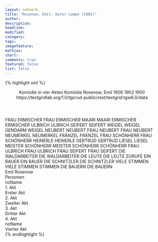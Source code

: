```yaml
---
layout: network
title: "Rosenow, Emil: Kater Lampe (1902)"
author:
description:
headline:
modified:
category:
tags:
imagefeature:
mathjax:
chart:
comments: true
featured: false
list: false
---
```

{% highlight xml %}
<?xml-model href="https://raw.githubusercontent.com/DLiNa/project/master/rules/lina.rnc"?><?xml-model href="https://raw.githubusercontent.com/DLiNa/project/master/rules/lina.sch"?>
<play xmlns="http://lina.digital">
  <header>
    <title>Kater Lampe</title>
    <subtitle>Komödie in vier Akten</subtitle>
    <genretitle>Komödie</genretitle>
    <author>Rosenow, Emil</author>
    <date type="print" when="1906">1906</date>
    <date type="premiere" when="1902">1902</date>
    <date type="written" when="1900">1900</date>
    <source>https://textgridlab.org/1.0/tgcrud-public/rest/textgrid:tgw6.0/data</source>
  </header>
  <personae>
    <character>
      <name>FRAU ERMISCHER</name>
      <alias xml:id="frau_ermischer">
        <name>FRAU ERMISCHER</name>
      </alias>
    </character>
    <character>
      <name>MAARI</name>
      <alias xml:id="maari">
        <name>MAARI</name>
      </alias>
    </character>
    <character>
      <name>ERMISCHER</name>
      <alias xml:id="ermischer">
        <name>ERMISCHER</name>
      </alias>
    </character>
    <character>
      <name>ULBRICH</name>
      <alias xml:id="ulbrich">
        <name>ULBRICH</name>
      </alias>
    </character>
    <character>
      <name>SEIFERT</name>
      <alias xml:id="seifert">
        <name>SEIFERT</name>
      </alias>
    </character>
    <character>
      <name>WEIGEL</name>
      <alias xml:id="weigel">
        <name>WEIGEL</name>
      </alias>
      <alias xml:id="gendarm_weigel">
        <name>GENDARM WEIGEL</name>
      </alias>
    </character>
    <character>
      <name>NEUBERT</name>
      <alias xml:id="neubert">
        <name>NEUBERT</name>
      </alias>
    </character>
    <character>
      <name>FRAU NEUBERT</name>
      <alias xml:id="frau_neubert">
        <name>FRAU NEUBERT</name>
      </alias>
    </character>
    <character>
      <name>NEUMERKEL</name>
      <alias xml:id="neumerkel">
        <name>NEUMERKEL</name>
      </alias>
    </character>
    <character>
      <name>FRÄNZEL</name>
      <alias xml:id="fränzel">
        <name>FRÄNZEL</name>
      </alias>
    </character>
    <character>
      <name>FRAU SCHÖNHERR</name>
      <alias xml:id="frau_schönherr">
        <name>FRAU SCHÖNHERR</name>
      </alias>
    </character>
    <character>
      <name>HEINERLE</name>
      <alias xml:id="heinerle">
        <name>HEINERLE</name>
      </alias>
    </character>
    <character>
      <name>GERTRUD</name>
      <alias xml:id="gertrud">
        <name>GERTRUD</name>
      </alias>
    </character>
    <character>
      <name>LIESEL</name>
      <alias xml:id="liesel">
        <name>LIESEL</name>
      </alias>
    </character>
    <character>
      <name>MEISTER SCHÖNHERR</name>
      <alias xml:id="meister_schönherr">
        <name>MEISTER SCHÖNHERR</name>
      </alias>
      <alias xml:id="schönherr">
        <name>SCHÖNHERR</name>
      </alias>
    </character>
    <character>
      <name>FRAU ULBRICH</name>
      <alias xml:id="frau_ulbrich">
        <name>FRAU ULBRICH</name>
      </alias>
    </character>
    <character>
      <name>FRAU SEIFERT</name>
      <alias xml:id="frau_seifert">
        <name>FRAU SEIFERT</name>
      </alias>
    </character>
    <character>
      <name>DIE WALDARBEITER</name>
      <alias xml:id="die_waldarbeiter">
        <name>DIE WALDARBEITER</name>
      </alias>
    </character>
    <character>
      <name>DIE LEUTE</name>
      <alias xml:id="die_leute">
        <name>DIE LEUTE</name>
      </alias>
      <alias xml:id="zurufe">
        <name>ZURUFE</name>
      </alias>
    </character>
    <character>
      <name>EIN BAUER</name>
      <alias xml:id="ein_bauer">
        <name>EIN BAUER</name>
      </alias>
    </character>
    <character>
      <name>DIE SCHNITZLER</name>
      <alias xml:id="die_schnitzler">
        <name>DIE SCHNITZLER</name>
      </alias>
    </character>
    <character>
      <name>VIELE STIMMEN</name>
      <alias xml:id="viele_stimmen">
        <name>VIELE STIMMEN</name>
      </alias>
      <alias xml:id="stimmen">
        <name>STIMMEN</name>
      </alias>
    </character>
    <character>
      <name>DIE BAUERN</name>
      <alias xml:id="die_bauern">
        <name>DIE BAUERN</name>
      </alias>
    </character>
  </personae>
  <text>
    <div>
      <head>Emil Rosenow</head>
    </div>
    <div>
      <head>Personen</head>
      <div>
        <head>noName</head>
      </div>
    </div>
    <div>
      <head>1. Akt</head>
      <div>
        <head>Erster Akt</head>
        <sp who="#frau_ermischer">
          <amount n="71" unit="speech_acts"/>
          <amount n="1241" unit="words"/>
          <amount n="43" unit="lines"/>
          <amount n="6753" unit="chars"/>
        </sp>
        <sp who="#maari">
          <amount n="16" unit="speech_acts"/>
          <amount n="125" unit="words"/>
          <amount n="11" unit="lines"/>
          <amount n="698" unit="chars"/>
        </sp>
        <sp who="#frau_ermischer #frau_neubert">
          <amount n="1" unit="speech_acts"/>
          <amount n="5" unit="words"/>
          <amount n="1" unit="lines"/>
          <amount n="22" unit="chars"/>
        </sp>
        <sp who="#ermischer">
          <amount n="104" unit="speech_acts"/>
          <amount n="1379" unit="words"/>
          <amount n="80" unit="lines"/>
          <amount n="8115" unit="chars"/>
        </sp>
        <sp who="#frau_ermischer #maari">
          <amount n="1" unit="speech_acts"/>
        </sp>
        <sp who="#ulbrich">
          <amount n="19" unit="speech_acts"/>
          <amount n="476" unit="words"/>
          <amount n="6" unit="lines"/>
          <amount n="2755" unit="chars"/>
        </sp>
        <sp who="#frau_ermischer #ermischer">
          <amount n="6" unit="speech_acts"/>
          <amount n="14" unit="words"/>
          <amount n="3" unit="lines"/>
          <amount n="93" unit="chars"/>
        </sp>
        <sp who="#frau_ermischer #ermischer">
          <amount n="3" unit="speech_acts"/>
          <amount n="7" unit="words"/>
          <amount n="1" unit="lines"/>
          <amount n="40" unit="chars"/>
        </sp>
        <sp who="#seifert">
          <amount n="28" unit="speech_acts"/>
          <amount n="356" unit="words"/>
          <amount n="13" unit="lines"/>
          <amount n="2206" unit="chars"/>
        </sp>
        <sp who="#weigel">
          <amount n="26" unit="speech_acts"/>
          <amount n="571" unit="words"/>
          <amount n="11" unit="lines"/>
          <amount n="3304" unit="chars"/>
        </sp>
        <sp who="#neubert">
          <amount n="33" unit="speech_acts"/>
          <amount n="448" unit="words"/>
          <amount n="21" unit="lines"/>
          <amount n="2601" unit="chars"/>
        </sp>
        <sp who="#frau_neubert">
          <amount n="16" unit="speech_acts"/>
          <amount n="341" unit="words"/>
          <amount n="8" unit="lines"/>
          <amount n="1909" unit="chars"/>
        </sp>
        <sp who="#frau_ermischer #frau_neubert">
          <amount n="1" unit="speech_acts"/>
        </sp>
        <sp who="#neubert #frau_neubert">
          <amount n="2" unit="speech_acts"/>
        </sp>
        <sp who="#neumerkel">
          <amount n="13" unit="speech_acts"/>
          <amount n="292" unit="words"/>
          <amount n="6" unit="lines"/>
          <amount n="1719" unit="chars"/>
        </sp>
      </div>
    </div>
    <div>
      <head>2. Akt</head>
      <div>
        <head>Zweiter Akt</head>
        <sp who="#gertrud #heinerle #fränzel #liesel">
          <amount n="1" unit="speech_acts"/>
          <amount n="102" unit="words"/>
          <amount n="16" unit="lines"/>
          <amount n="496" unit="chars"/>
        </sp>
        <sp who="#fränzel">
          <amount n="1" unit="speech_acts"/>
          <amount n="6" unit="words"/>
          <amount n="1" unit="lines"/>
          <amount n="33" unit="chars"/>
        </sp>
        <sp who="#frau_schönherr">
          <amount n="39" unit="speech_acts"/>
          <amount n="603" unit="words"/>
          <amount n="18" unit="lines"/>
          <amount n="3271" unit="chars"/>
        </sp>
        <sp who="#heinerle">
          <amount n="5" unit="speech_acts"/>
          <amount n="88" unit="words"/>
          <amount n="3" unit="lines"/>
          <amount n="446" unit="chars"/>
        </sp>
        <sp who="#gertrud">
          <amount n="9" unit="speech_acts"/>
          <amount n="67" unit="words"/>
          <amount n="8" unit="lines"/>
          <amount n="382" unit="chars"/>
        </sp>
        <sp who="#neumerkel">
          <amount n="34" unit="speech_acts"/>
          <amount n="539" unit="words"/>
          <amount n="20" unit="lines"/>
          <amount n="3062" unit="chars"/>
        </sp>
        <sp who="#frau_schönherr #frau_neubert #frau_ulbrich">
          <amount n="1" unit="speech_acts"/>
          <amount n="3" unit="words"/>
          <amount n="1" unit="lines"/>
          <amount n="13" unit="chars"/>
        </sp>
        <sp who="#ulbrich">
          <amount n="14" unit="speech_acts"/>
          <amount n="220" unit="words"/>
          <amount n="9" unit="lines"/>
          <amount n="1247" unit="chars"/>
        </sp>
        <sp who="#frau_seifert #seifert #frau_ulbrich #ulbrich #weigel #ermischer #neubert #frau_schönherr #schönherr">
          <amount n="1" unit="speech_acts"/>
        </sp>
        <sp who="#meister_schönherr">
          <amount n="1" unit="speech_acts"/>
          <amount n="19" unit="words"/>
          <amount n="123" unit="chars"/>
        </sp>
        <sp who="#schönherr">
          <amount n="40" unit="speech_acts"/>
          <amount n="624" unit="words"/>
          <amount n="26" unit="lines"/>
          <amount n="3533" unit="chars"/>
        </sp>
        <sp who="#schönherr #ulbrich">
          <amount n="1" unit="speech_acts"/>
        </sp>
        <sp who="#schönherr #frau_schönherr">
          <amount n="2" unit="speech_acts"/>
          <amount n="18" unit="words"/>
          <amount n="2" unit="lines"/>
          <amount n="89" unit="chars"/>
        </sp>
        <sp who="#neubert">
          <amount n="18" unit="speech_acts"/>
          <amount n="245" unit="words"/>
          <amount n="12" unit="lines"/>
          <amount n="1446" unit="chars"/>
        </sp>
        <sp who="#frau_neubert">
          <amount n="8" unit="speech_acts"/>
          <amount n="341" unit="words"/>
          <amount n="3" unit="lines"/>
          <amount n="1934" unit="chars"/>
        </sp>
        <sp who="#schönherr #frau_schönherr #neumerkel">
          <amount n="1" unit="speech_acts"/>
        </sp>
        <sp who="#frau_ulbrich">
          <amount n="8" unit="speech_acts"/>
          <amount n="116" unit="words"/>
          <amount n="5" unit="lines"/>
          <amount n="649" unit="chars"/>
        </sp>
        <sp who="#ermischer">
          <amount n="19" unit="speech_acts"/>
          <amount n="282" unit="words"/>
          <amount n="14" unit="lines"/>
          <amount n="1720" unit="chars"/>
        </sp>
        <sp who="#gendarm_weigel">
          <amount n="1" unit="speech_acts"/>
          <amount n="3" unit="words"/>
          <amount n="1" unit="lines"/>
          <amount n="16" unit="chars"/>
        </sp>
        <sp who="#weigel">
          <amount n="18" unit="speech_acts"/>
          <amount n="350" unit="words"/>
          <amount n="12" unit="lines"/>
          <amount n="1984" unit="chars"/>
        </sp>
        <sp who="#schönherr #frau_schönherr #neumerkel #gertrud #heinerle #fränzel #liesel">
          <amount n="1" unit="speech_acts"/>
        </sp>
        <sp who="#seifert">
          <amount n="3" unit="speech_acts"/>
          <amount n="34" unit="words"/>
          <amount n="1" unit="lines"/>
          <amount n="217" unit="chars"/>
        </sp>
      </div>
    </div>
    <div>
      <head>3. Akt</head>
      <div>
        <head>Dritter Akt</head>
        <sp who="#frau_seifert">
          <amount n="125" unit="speech_acts"/>
          <amount n="1859" unit="words"/>
          <amount n="81" unit="lines"/>
          <amount n="10033" unit="chars"/>
        </sp>
        <sp who="#ermischer">
          <amount n="12" unit="speech_acts"/>
          <amount n="203" unit="words"/>
          <amount n="9" unit="lines"/>
          <amount n="1162" unit="chars"/>
        </sp>
        <sp who="#seifert">
          <amount n="79" unit="speech_acts"/>
          <amount n="1062" unit="words"/>
          <amount n="58" unit="lines"/>
          <amount n="5953" unit="chars"/>
        </sp>
        <sp who="#frau_seifert #seifert">
          <amount n="8" unit="speech_acts"/>
          <amount n="70" unit="words"/>
          <amount n="7" unit="lines"/>
          <amount n="387" unit="chars"/>
        </sp>
        <sp who="#frau_schönherr">
          <amount n="13" unit="speech_acts"/>
          <amount n="249" unit="words"/>
          <amount n="7" unit="lines"/>
          <amount n="1337" unit="chars"/>
        </sp>
        <sp who="#neubert">
          <amount n="14" unit="speech_acts"/>
          <amount n="398" unit="words"/>
          <amount n="6" unit="lines"/>
          <amount n="2259" unit="chars"/>
        </sp>
        <sp who="#weigel">
          <amount n="66" unit="speech_acts"/>
          <amount n="1038" unit="words"/>
          <amount n="42" unit="lines"/>
          <amount n="6007" unit="chars"/>
        </sp>
        <sp who="#ulbrich">
          <amount n="24" unit="speech_acts"/>
          <amount n="368" unit="words"/>
          <amount n="18" unit="lines"/>
          <amount n="1887" unit="chars"/>
        </sp>
        <sp who="#frau_ulbrich">
          <amount n="3" unit="speech_acts"/>
          <amount n="27" unit="words"/>
          <amount n="3" unit="lines"/>
          <amount n="176" unit="chars"/>
        </sp>
        <sp who="#frau_ulbrich #ulbrich">
          <amount n="1" unit="speech_acts"/>
          <amount n="13" unit="words"/>
          <amount n="1" unit="lines"/>
          <amount n="56" unit="chars"/>
        </sp>
        <sp who="#frau_ulbrich #ulbrich #weigel">
          <amount n="2" unit="speech_acts"/>
          <amount n="35" unit="words"/>
          <amount n="1" unit="lines"/>
          <amount n="216" unit="chars"/>
        </sp>
        <sp who="#neumerkel">
          <amount n="7" unit="speech_acts"/>
          <amount n="101" unit="words"/>
          <amount n="2" unit="lines"/>
          <amount n="613" unit="chars"/>
        </sp>
        <sp who="#frau_seifert #seifert #frau_ulbrich #ulbrich #weigel #ermischer #neubert #frau_schönherr">
          <amount n="1" unit="speech_acts"/>
        </sp>
        <sp who="#frau_seifert #seifert #frau_ulbrich #ulbrich #weigel #ermischer #neubert #frau_schönherr">
          <amount n="1" unit="speech_acts"/>
          <amount n="2" unit="words"/>
          <amount n="1" unit="lines"/>
          <amount n="13" unit="chars"/>
        </sp>
      </div>
    </div>
    <div>
      <head>4. Akt</head>
      <div>
        <head>noName</head>
        <div>
          <head>Vierter Akt</head>
          <sp who="#schönherr">
            <amount n="29" unit="speech_acts"/>
            <amount n="476" unit="words"/>
            <amount n="17" unit="lines"/>
            <amount n="2736" unit="chars"/>
          </sp>
          <sp who="#frau_ulbrich">
            <amount n="6" unit="speech_acts"/>
            <amount n="81" unit="words"/>
            <amount n="4" unit="lines"/>
            <amount n="418" unit="chars"/>
          </sp>
          <sp who="#frau_ulbrich #die_waldarbeiter">
            <amount n="1" unit="speech_acts"/>
            <amount n="14" unit="words"/>
            <amount n="1" unit="lines"/>
            <amount n="68" unit="chars"/>
          </sp>
          <sp who="#ulbrich">
            <amount n="24" unit="speech_acts"/>
            <amount n="255" unit="words"/>
            <amount n="18" unit="lines"/>
            <amount n="1466" unit="chars"/>
          </sp>
          <sp who="#schönherr #ermischer #die_waldarbeiter #seifert #neubert">
            <amount n="1" unit="speech_acts"/>
            <amount n="8" unit="words"/>
            <amount n="1" unit="lines"/>
            <amount n="39" unit="chars"/>
          </sp>
          <sp who="#ermischer">
            <amount n="40" unit="speech_acts"/>
            <amount n="468" unit="words"/>
            <amount n="27" unit="lines"/>
            <amount n="2826" unit="chars"/>
          </sp>
          <sp who="#die_leute">
            <amount n="2" unit="speech_acts"/>
            <amount n="6" unit="words"/>
            <amount n="2" unit="lines"/>
            <amount n="28" unit="chars"/>
          </sp>
          <sp who="#seifert">
            <amount n="8" unit="speech_acts"/>
            <amount n="103" unit="words"/>
            <amount n="5" unit="lines"/>
            <amount n="547" unit="chars"/>
          </sp>
          <sp who="#ein_bauer">
            <amount n="1" unit="speech_acts"/>
            <amount n="16" unit="words"/>
            <amount n="114" unit="chars"/>
          </sp>
          <sp who="#neubert">
            <amount n="30" unit="speech_acts"/>
            <amount n="592" unit="words"/>
            <amount n="13" unit="lines"/>
            <amount n="3552" unit="chars"/>
          </sp>
          <sp who="#die_schnitzler">
            <amount n="1" unit="speech_acts"/>
            <amount n="17" unit="words"/>
            <amount n="1" unit="lines"/>
            <amount n="87" unit="chars"/>
          </sp>
          <sp who="#zurufe">
            <amount n="1" unit="speech_acts"/>
            <amount n="4" unit="words"/>
            <amount n="1" unit="lines"/>
            <amount n="29" unit="chars"/>
          </sp>
          <sp who="#weigel">
            <amount n="33" unit="speech_acts"/>
            <amount n="582" unit="words"/>
            <amount n="16" unit="lines"/>
            <amount n="3529" unit="chars"/>
          </sp>
          <sp who="#viele_stimmen">
            <amount n="1" unit="speech_acts"/>
            <amount n="4" unit="words"/>
            <amount n="1" unit="lines"/>
            <amount n="27" unit="chars"/>
          </sp>
          <sp who="#neumerkel">
            <amount n="16" unit="speech_acts"/>
            <amount n="239" unit="words"/>
            <amount n="10" unit="lines"/>
            <amount n="1330" unit="chars"/>
          </sp>
          <sp who="#die_waldarbeiter #die_bauern #ein_bauer">
            <amount n="1" unit="speech_acts"/>
            <amount n="18" unit="words"/>
            <amount n="1" unit="lines"/>
            <amount n="97" unit="chars"/>
          </sp>
          <sp who="#ermischer">
            <amount n="1" unit="speech_acts"/>
            <amount n="23" unit="words"/>
            <amount n="122" unit="chars"/>
          </sp>
          <sp who="#die_bauern #ein_bauer">
            <amount n="4" unit="speech_acts"/>
            <amount n="67" unit="words"/>
            <amount n="3" unit="lines"/>
            <amount n="362" unit="chars"/>
          </sp>
          <sp who="#die_waldarbeiter #die_schnitzler">
            <amount n="1" unit="speech_acts"/>
            <amount n="18" unit="words"/>
            <amount n="1" unit="lines"/>
            <amount n="83" unit="chars"/>
          </sp>
          <sp who="#frau_seifert #seifert">
            <amount n="1" unit="speech_acts"/>
          </sp>
          <sp who="#stimmen">
            <amount n="1" unit="speech_acts"/>
            <amount n="21" unit="words"/>
            <amount n="1" unit="lines"/>
            <amount n="97" unit="chars"/>
          </sp>
          <sp who="#frau_seifert">
            <amount n="1" unit="speech_acts"/>
            <amount n="12" unit="words"/>
            <amount n="1" unit="lines"/>
            <amount n="62" unit="chars"/>
          </sp>
          <sp who="#frau_seifert">
            <amount n="8" unit="speech_acts"/>
            <amount n="151" unit="words"/>
            <amount n="5" unit="lines"/>
            <amount n="857" unit="chars"/>
          </sp>
          <sp who="#frau_seifert #seifert #frau_ulbrich #ulbrich #weigel #ermischer #neubert #frau_schönherr #schönherr #die_waldarbeiter #die_schnitzler #die_bauern #ein_bauer #neumerkel">
            <amount n="1" unit="speech_acts"/>
            <amount n="1" unit="words"/>
            <amount n="1" unit="lines"/>
            <amount n="5" unit="chars"/>
          </sp>
          <sp who="#frau_ulbrich #ulbrich">
            <amount n="1" unit="speech_acts"/>
            <amount n="13" unit="words"/>
            <amount n="1" unit="lines"/>
            <amount n="91" unit="chars"/>
          </sp>
        </div>
      </div>
    </div>
  </text>
</play>
{% endhighlight %}